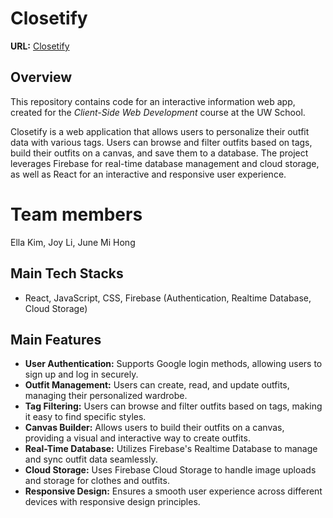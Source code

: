 # Closetify

**URL:** [Closetify](https://closetify-361f8.web.app/signin)

## Overview
This repository contains code for an interactive information web app, created for the _Client-Side Web Development_ course at the UW School.

Closetify is a web application that allows users to personalize their outfit data with various tags. Users can browse and filter outfits based on tags, build their outfits on a canvas, and save them to a database. The project leverages Firebase for real-time database management and cloud storage, as well as React for an interactive and responsive user experience.

# Team members
Ella Kim, Joy Li, June Mi Hong

## Main Tech Stacks
- React, JavaScript, CSS, Firebase (Authentication, Realtime Database, Cloud Storage)

## Main Features
- **User Authentication:** Supports Google login methods, allowing users to sign up and log in securely.
- **Outfit Management:** Users can create, read, and update outfits, managing their personalized wardrobe.
- **Tag Filtering:** Users can browse and filter outfits based on tags, making it easy to find specific styles.
- **Canvas Builder:** Allows users to build their outfits on a canvas, providing a visual and interactive way to create outfits.
- **Real-Time Database:** Utilizes Firebase's Realtime Database to manage and sync outfit data seamlessly.
- **Cloud Storage:** Uses Firebase Cloud Storage to handle image uploads and storage for clothes and outfits.
- **Responsive Design:** Ensures a smooth user experience across different devices with responsive design principles.


